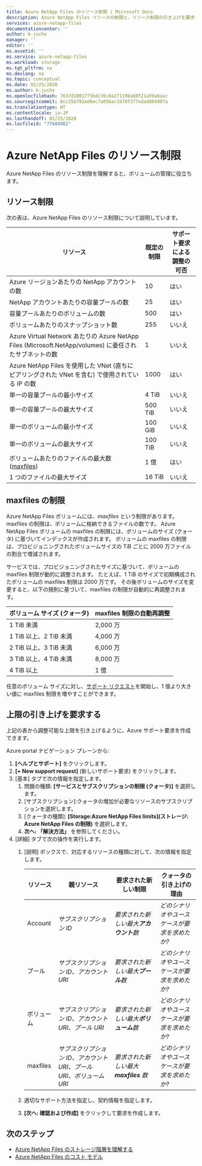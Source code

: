 ```yaml
---
title: Azure NetApp Files のリソース制限 | Microsoft Docs
description: Azure NetApp Files リソースの制限と、リソース制限の引き上げを要求する方法について説明します。
services: azure-netapp-files
documentationcenter: ''
author: b-juche
manager: ''
editor: ''
ms.assetid: ''
ms.service: azure-netapp-files
ms.workload: storage
ms.tgt_pltfrm: na
ms.devlang: na
ms.topic: conceptual
ms.date: 02/25/2020
ms.author: b-juche
ms.openlocfilehash: 7637d18017f5bdc76c8a271198a88f21a59a6aac
ms.sourcegitcommit: 0cc25b792ad6ec7a056ac3470f377edad804997a
ms.translationtype: HT
ms.contentlocale: ja-JP
ms.lasthandoff: 02/25/2020
ms.locfileid: "77604982"
---
```

# <a name="resource-limits-for-azure-netapp-files"></a>Azure NetApp Files のリソース制限

Azure NetApp Files のリソース制限を理解すると、ボリュームの管理に役立ちます。

## <a name="resource-limits"></a>リソース制限

次の表は、Azure NetApp Files のリソース制限について説明しています。

|  リソース  |  既定の制限  |  サポート要求による調整の可否  |
|----------------|---------------------|--------------------------------------|
|  Azure リージョンあたりの NetApp アカウントの数   |  10    |  はい   |
|  NetApp アカウントあたりの容量プールの数   |    25     |   はい   |
|  容量プールあたりのボリュームの数     |    500   |    はい     |
|  ボリュームあたりのスナップショット数       |    255     |    いいえ        |
|  Azure Virtual Network あたりの Azure NetApp Files (Microsoft.NetApp/volumes) に委任されたサブネットの数    |   1   |    いいえ    |
|  Azure NetApp Files を使用した VNet (直ちにピアリングされた VNet を含む) で使用されている IP の数   |    1000   |    はい   |
|  単一の容量プールの最小サイズ   |  4 TiB     |    いいえ  |
|  単一の容量プールの最大サイズ    |  500 TiB   |   いいえ   |
|  単一のボリュームの最小サイズ    |    100 GiB    |    いいえ    |
|  単一のボリュームの最大サイズ     |    100 TiB    |    いいえ    |
|  ボリュームあたりのファイルの最大数 ([maxfiles](#maxfiles))     |    1 億    |    はい    |    
|  1 つのファイルの最大サイズ     |    16 TiB    |    いいえ    |    

## maxfiles の制限 <a name="maxfiles"></a> 

Azure NetApp Files ボリュームには、*maxfiles* という制限があります。 maxfiles の制限は、ボリュームに格納できるファイルの数です。 Azure NetApp Files ボリュームの maxfiles の制限には、ボリュームのサイズ (クォータ) に基づいてインデックスが作成されます。 ボリュームの maxfiles の制限は、プロビジョニングされたボリュームサイズの TiB ごとに 2000 万ファイルの割合で増減されます。 

サービスでは、プロビジョニングされたサイズに基づいて、ボリュームの maxfiles 制限が動的に調整されます。 たとえば、1 TiB のサイズで初期構成されたボリュームの maxfiles 制限は 2000 万です。 その後ボリュームのサイズを変更すると、以下の規則に基づいて、maxfiles の制限が自動的に再調整されます。 

|    ボリューム サイズ (クォータ)     |  maxfiles 制限の自動再調整    |
|----------------------------|-------------------|
|    1 TiB 未満                 |    2,000 万     |
|    1 TiB 以上、2 TiB 未満    |    4,000 万     |
|    2 TiB 以上、3 TiB 未満    |    6,000 万     |
|    3 TiB 以上、4 TiB 未満    |    8,000 万     |
|    4 TiB 以上                |    1 億    |

任意のボリューム サイズに対し、[サポート リクエスト](#limit_increase)を開始し、1 億より大きい値に maxfiles 制限を増やすことができます。

## 上限の引き上げを要求する<a name="limit_increase"></a> 

上記の表から調整可能な上限を引き上げるように、Azure サポート要求を作成できます。 

Azure portal ナビゲーション プレーンから: 

1. **[ヘルプとサポート]** をクリックします。
2. **[+ New support request]** (新しいサポート要求) をクリックします。
3. [基本] タブで次の情報を指定します。 
    1. 問題の種類: **[サービスとサブスクリプションの制限 (クォータ)]** を選択します。
    2. [サブスクリプション]\:クォータの増加が必要なリソースのサブスクリプションを選択します。
    3. [クォータの種類]\: **[Storage:Azure NetApp Files limits]\(ストレージ: Azure NetApp Files の制限\)** を選択します。
    4. **次へ: 「解決方法」** を参照してください。
4. [詳細] タブで次の操作を実行します。
    1. [説明] ボックスで、対応するリソースの種類に対して、次の情報を指定します。

        |  リソース  |    親リソース      |    要求された新しい制限     |    クォータの引き上げの理由       |
        |----------------|------------------------------|---------------------------------|------------------------------------------|
        |  Account |  *サブスクリプション ID*   |  *要求された新しい最大**アカウント**数*    |  *どのシナリオやユース ケースが要求を求めたか?*  |
        |  プール    |  *サブスクリプション ID、アカウント URI*  |  *要求された新しい最大**プール**数*   |  *どのシナリオやユース ケースが要求を求めたか?*  |
        |  ボリューム  |  *サブスクリプション ID、アカウント URI、プール URI*   |  *要求された新しい最大**ボリューム**数*     |  *どのシナリオやユース ケースが要求を求めたか?*  |
        |  maxfiles  |  *サブスクリプション ID、アカウント URI、プール URI、ボリューム URI*   |  *要求された新しい最大 **maxfiles** 数*     |  *どのシナリオやユース ケースが要求を求めたか?*  |    

    2. 適切なサポート方法を指定し、契約情報を指定します。

    3. **[次へ: 確認および作成]** をクリックして要求を作成します。 


## <a name="next-steps"></a>次のステップ  

- [Azure NetApp Files のストレージ階層を理解する](azure-netapp-files-understand-storage-hierarchy.md)
- [Azure NetApp Files のコスト モデル](azure-netapp-files-cost-model.md)
